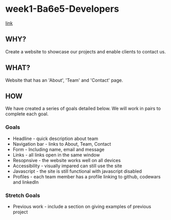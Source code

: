 # week1-Ba6e5-Developers
[link](https://facn2.github.io/week1-Ba6e5-Developers/)

## WHY?

Create a website to showcase our projects and enable clients to contact us.

## WHAT?

Website that has an 'About', 'Team' and 'Contact' page.

## HOW

We have created a series of goals detailed below. We will work in pairs to complete each goal.

### Goals
* Headline - quick description about team
* Navigation bar - links to About, Team, Contact
* Form - Including name, email and message
* Links - all links open in the same window
* Resopnsive - the website works well on all devices
* Accessibility - visually impared can still use the site
* Javascript - the site is still functional with javascript disabled
* Profiles - each team member has a profile linking to github, codewars and linkedIn

### Stretch Goals
* Previous work - include a section on giving examples of previous project
